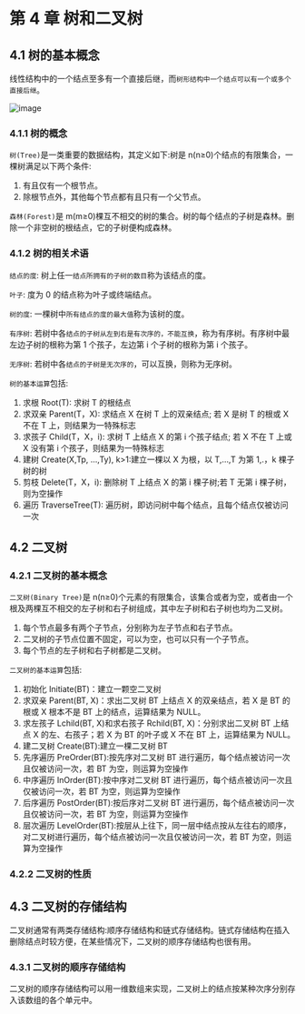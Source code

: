 # 第 4 章 树和二叉树

## 4.1 树的基本概念

线性结构中的一个结点至多有一个直接后继，而`树形结构中一个结点可以有一个或多个直接后继`。

![image](https://szu-csse-1305214533.cos.ap-guangzhou.myqcloud.com/image-204.jpeg)

### 4.1.1 树的概念

`树(Tree)`是一类重要的数据结构，其定义如下:树是 n(n≥0)个结点的有限集合，一棵树满足以下两个条件:

1. 有且仅有一个根节点。
2. 除根节点外，其他每个节点都有且只有一个父节点。

`森林(Forest)`是 m(m≥0)棵互不相交的树的集合。树的每个结点的子树是森林。删除一个非空树的根结点，它的子树便构成森林。

### 4.1.2 树的相关术语

`结点的度`: 树上任一`结点所拥有的子树的数目`称为该结点的度。

`叶子`: 度为 0 的结点称为叶子或终端结点。

`树的度`: 一棵树中`所有结点的度的最大值`称为该树的度。

`有序树`: 若树中各`结点的子树从左到右是有次序的，不能互换`，称为有序树。有序树中最左边子树的根称为第 1 个孩子，左边第 i 个子树的根称为第 i 个孩子。

`无序树`: 若树中各`结点的子树是无次序的`，可以互换，则称为无序树。

`树的基本运算`包括:

1. 求根 Root(T): 求树 T 的根结点
2. 求双亲 Parent(T，X): 求结点 X 在树 T 上的双亲结点; 若 X 是树 T 的根或 X 不在 T 上，则结果为一特殊标志
3. 求孩子 Child(T，X，i): 求树 T 上结点 X 的第 i 个孩子结点; 若 X 不在 T 上或 X 没有第 i 个孩子，则结果为一特殊标志
4. 建树 Create(X,Tp, …,Ty), k>1:建立一棵以 X 为根，以 T,…,T 为第 1,.，k 棵子树的树
5. 剪枝 Delete(T，X，i): 删除树 T 上结点 X 的第 i 棵子树;若 T 无第 i 棵子树，则为空操作
6. 遍历 TraverseTree(T): 遍历树，即访问树中每个结点，且每个结点仅被访问一次

## 4.2 二叉树

### 4.2.1 二叉树的基本概念

`二叉树(Binary Tree)`是 n(n≥0)个元素的有限集合，该集合或者为空，或者由一个根及两棵互不相交的左子树和右子树组成，其中左子树和右子树也均为二叉树。

1. 每个节点最多有两个子节点，分别称为左子节点和右子节点。
2. 二叉树的子节点位置不固定，可以为空，也可以只有一个子节点。
3. 每个节点的左子树和右子树都是二叉树。

`二叉树的基本运算`包括:

1. 初始化 Initiate(BT)：建立一颗空二叉树
2. 求双亲 Parent(BT, X)：求出二叉树 BT 上结点 X 的双亲结点，若 X 是 BT 的根或 X 根本不是 BT 上的结点，运算结果为 NULL。
3. 求左孩子 Lchild(BT, X)和求右孩子 Rchild(BT, X)：分别求出二叉树 BT 上结点 X 的左、右孩子；若 X 为 BT 的叶子或 X 不在 BT 上，运算结果为 NULL。
4. 建二叉树 Create(BT):建立一棵二叉树 BT
5. 先序遍历 PreOrder(BT):按先序对二叉树 BT 进行遍历，每个结点被访问一次且仅被访问一次，若 BT 为空，则运算为空操作
6. 中序遍历 InOrder(BT):按中序对二叉树 BT 进行遍历，每个结点被访问一次且仅被访问一次，若 BT 为空，则运算为空操作
7. 后序遍历 PostOrder(BT):按后序对二叉树 BT 进行遍历，每个结点被访问一次且仅被访问一次，若 BT 为空，则运算为空操作
8. 层次遍历 LevelOrder(BT):按层从上往下，同一层中结点按从左往右的顺序，对二叉树进行遍历，每个结点被访问一次且仅被访问一次，若 BT 为空，则运算为空操作

### 4.2.2 二叉树的性质

## 4.3 二叉树的存储结构

二叉树通常有两类存储结构:顺序存储结构和链式存储结构。链式存储结构在插入删除结点时较方便，在某些情况下，二叉树的顺序存储结构也很有用。

### 4.3.1 二叉树的顺序存储结构

二叉树的顺序存储结构可以用一维数组来实现，二叉树上的结点按某种次序分别存入该数组的各个单元中。
